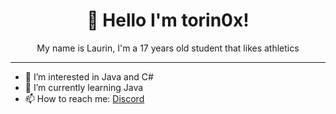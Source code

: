 <h1 align="center">👋 Hello I'm torin0x!</h1>
<p align="center">My name is Laurin, I'm a 17 years old student that likes athletics</p>

<hr>

- 👀 I’m interested in Java and C#
- 🌱 I’m currently learning Java
- 📫 How to reach me: [Discord](https://discord.com/users/353202107161116672)
